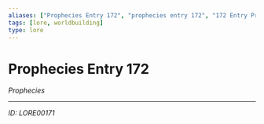 ```yaml
---
aliases: ["Prophecies Entry 172", "prophecies entry 172", "172 Entry Prophecies"]
tags: [lore, worldbuilding]
type: lore
---
```


# Prophecies Entry 172

*Prophecies*

---
*ID: LORE00171*